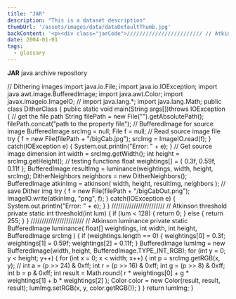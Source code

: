 ```yaml
---
title: "JAR"
description: "This is a dataset description"
thumbUrl: '/assets/images/data/dataDefaultThumb.jpg'
backContent: '<p><div class="jarCode">//////////////////////// // Atkinson luminance private static BufferedImage atkinson( int width, int height, BufferedImage lumImg, DitherNeighbors neighbours ) { int mono; int diff; for (int y = 0; y < height; y++) { for (int x = 0; x < width; x++) { int p = lumImg.getRGB(x, y); int blue = p & 0xff; mono = threshold(blue); diff = blue - mono; // set current pixel Color newColor = new Color(mono, mono, mono); lumImg.setRGB(x, y, newColor.getRGB()); int spread = (int) Math.floor(diff / 8); for (var j = 0; j < neighbours.pos.length; j++) { int xOffset = neighbours.pos[j].getX(); int yOffset = neighbours.pos[j].getY(); int xall = x + xOffset; int yall = y + yOffset; // check for out of bounds! if (x + xOffset >= width || x + xOffset < 0 || y + yOffset >= height || y + yOffset < 0 ) { break; } int getColor = lumImg.getRGB(xall, yall); int bb = getColor & 0xff; int newVal = bb + spread; lumImg.setRGB(xall, yall, newVal); } } } return lumImg; } } public class DitherNeighbors { public Coord[] pos = new Coord[6]; DitherNeighbors() { // defining neighbors pos[0] = new Coord(1, 0); pos[1] = new Coord(2, 0); pos[2] = new Coord(-1, 1); pos[3] = new Coord(0, 1); pos[4] = new Coord(1, 1); pos[5] = new Coord(0, 2); } public static void main(String args[]){ System.out.println("DitherNeighbors run"); } public int[] getPos(int index) { int[] retObj = { -999, -999 }; retObj[0] = pos[index].x; retObj[1] = pos[index].y; return retObj; }}</div></p>'
date: 2004-01-01
tags:
  - glossary
---
```


<p><b>JAR</b> java archive repository</p>
<!-- this jar contains digital bodies of code and data.
Here follows the code -->

<p><div class='jarCode'>// Dithering images import java.io.File; import java.io.IOException; import java.awt.image.BufferedImage; import java.awt.Color; import javax.imageio.ImageIO; // import java.lang.*; import java.lang.Math; public class DitherClass { public static void main(String args[])throws IOException { // get the file path String filePath = new File("").getAbsolutePath(); filePath.concat("path to the property file"); // BufferedImage for source image BufferedImage srcImg = null; File f = null; // Read source image file try { f = new File(filePath + "/bigCab.jpg"); srcImg = ImageIO.read(f); } catch(IOException e) { System.out.println("Error: " + e); } // Get source image dimension int width = srcImg.getWidth(); int height = srcImg.getHeight(); // testing functions float weightings[] = { 0.3f, 0.59f, 0.11f }; BufferedImage resultImg = luminance(weightings, width, height, srcImg); DitherNeighbors neighbors = new DitherNeighbors(); BufferedImage atkinImg = atkinson( width, height, resultImg, neighbors ); // save Dither img try { f = new File(filePath + "/bigCabOut.png"); ImageIO.write(atkinImg, "png", f); } catch(IOException e) { System.out.println("Error: " + e); } } //////////////////////// // Atkinson threshold private static int threshold(int lum) { if (lum < 128) { return 0; } else { return 255; } } //////////////////////// // Atkinson luminance private static BufferedImage luminance( float[] weightings, int width, int height, BufferedImage srcImg ) { if (weightings.length == 0) { weightings[0] = 0.3f; weightings[1] = 0.59f; weightings[2] = 0.11f; } BufferedImage lumImg = new BufferedImage(width, height, BufferedImage.TYPE_INT_RGB); for (int y = 0; y < height; y++) { for (int x = 0; x < width; x++) { int p = srcImg.getRGB(x, y); // int a = (p >> 24) & 0xff; int r = (p >> 16) & 0xff; int g = (p >> 8) & 0xff; int b = p & 0xff; int result = Math.round( r * weightings[0] + g * weightings[1] + b * weightings[2] ); Color color = new Color(result, result, result); lumImg.setRGB(x, y, color.getRGB()); } } return lumImg; }</div></p>